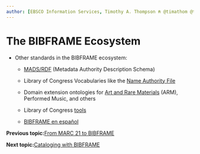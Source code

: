 ```yaml
---
author: [EBSCO Information Services, Timothy A. Thompson ⍝ @timathom @timathom@indieweb.social]
---
```


# The BIBFRAME Ecosystem

-   Other standards in the BIBFRAME ecosystem:

    -   [MADS/RDF](https://www.loc.gov/standards/mads/rdf/) \(Metadata Authority Description Schema\)

    -   Library of Congress Vocabularies like the [Name Authority File](https://id.loc.gov/authorities/names.html)

    -   Domain extension ontologies for [Art and Rare Materials](https://github.com/Art-and-Rare-Materials-BF-Ext/arm) \(ARM\), Performed Music, and others

    -   Library of Congress [tools](https://bibframe.org/)

    -   [BIBFRAME en español](https://docs.google.com/spreadsheets/d/1KgpWmMSyAEVVkfQgBPB0tdf6jk9cJ81z8S_Z9k4mH-8/edit?usp=sharing)


**Previous topic:**[From MARC 21 to BIBFRAME](../../../day_1/lesson_5/topic_1/from_marc_to_bibframe.md)

**Next topic:**[Cataloging with BIBFRAME](../../../day_1/lesson_5/topic_1/cataloging_activity.md)

